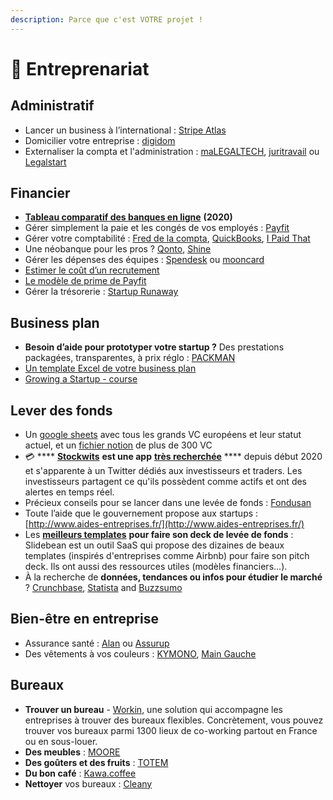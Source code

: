 ```yaml
---
description: Parce que c'est VOTRE projet !
---
```


# 👔 Entreprenariat

## A**dministratif**

* Lancer un business à l’international : [Stripe Atlas](https://stripe.com/atlas)
* Domicilier votre entreprise : [digidom](https://www.digidom.pro/)
* Externaliser la compta et l'administration : [maLEGALTECH](https://malegaltech.fr/), [juritravail](https://www.juritravail.com/creation-entreprise) ou [Legalstart](https://www.legalstart.fr/)

## F**inancier**

* [**Tableau comparatif des banques en ligne**](https://docs.google.com/spreadsheets/d/1Th7YoU8u9BBxrlIsI8nfBUODWzpHH5WzFlS57pP-oPw/view#gid=0) **(2020)**
* Gérer simplement la paie et les congés de vos employés : [Payfit](https://payfit.com/fr)
* Gérer votre comptabilité : [Fred de la compta](https://app.freddelacompta.com/), [QuickBooks](https://quickbooks.intuit.com/fr/), [I Paid That](https://ipaidthat.io/)&#x20;
* Une néobanque pour les pros ? [Qonto](https://qonto.eu/fr), [Shine](https://www.shine.fr/)
* Gérer les dépenses des équipes : [Spendesk](https://www.spendesk.com/fr/) ou [mooncard](https://www.mooncard.co/)
* [Estimer le coût d’un recrutement](http://bit.ly/2F2ml9w)&#x20;
* [Le modèle de prime de Payfit](http://bit.ly/2HUxLhc)
* Gérer la trésorerie : [Startup Runaway](https://startuprunway.io/)

## Business plan

* **Besoin d’aide pour prototyper votre startup ?** Des prestations packagées, transparentes, à prix réglo : [PACKMAN](http://www.packman.co/)
* [Un template Excel de votre business plan](http://bit.ly/2kpONvQ)
* [Growing a Startup - course](https://www.julian.com/guide/startup/intro)

## Lever des fonds

* Un [google sheets](https://docs.google.com/spreadsheets/d/1Z3cGCZuDRrHznW4AvC41CnirNd5PDSBEQ0gVm4Zt5P0/edit#gid=1721480720) avec tous les grands VC européens et leur statut actuel, et un [fichier notion](https://made-with-rove.notion.site/300-VC-List-42156c5a6c3c4ea9b28afcf112cb1f0a) de plus de 300 VC
* 💳 **** [**Stockwits**](https://stocktwits.com/) **est une app** [**très recherchée**](https://trends.google.fr/trends/explore?q=stockwits) **** depuis début 2020 et s'apparente à un Twitter dédiés aux investisseurs et traders. Les investisseurs partagent ce qu'ils possèdent comme actifs et ont des alertes en temps réel.
* Précieux conseils pour se lancer dans une levée de fonds :  [Fondusan](https://medium.com/fondusan)
* Toute l’aide que le gouvernement propose aux startups : [http://www.aides-entreprises.fr/](http://www.aides-entreprises.fr/)
* Les [**meilleurs templates**](https://slidebean.com/pitch-deck-design) **pour faire son deck de levée de fonds** : Slidebean est un outil SaaS qui propose des dizaines de beaux templates (inspirés d'entreprises comme Airbnb) pour faire son pitch deck. Ils ont aussi des ressources utiles (modèles financiers...).
* À la recherche de **données, tendances ou infos pour étudier le marché** ? [Crunchbase](https://www.crunchbase.com/), [Statista](https://www.statista.com/) and [Buzzsumo](http://buzzsumo.com/)

## Bien-être en entreprise

* Assurance santé : [Alan](https://alan.eu/) ou [Assurup](https://www.assurup.com/)
* Des vêtements à vos couleurs : [KYMONO](https://www.kymono.co/), [Main Gauche](https://main-gauche.com/)

## Bureaux

* **Trouver un bureau** - [Workin,](https://workin.space/) une solution qui accompagne les entreprises à trouver des bureaux flexibles. Concrètement, vous pouvez trouver vos bureaux parmi 1300 lieux de co-working partout en France ou en sous-louer.
* **Des meubles** : [MOORE](https://www.mooredesign.fr/)
* **Des goûters et des fruits** : [TOTEM](https://thetotem.co/)&#x20;
* **Du bon café** : [Kawa.coffee](https://kawa.coffee/)
* **Nettoyer** vos bureaux : [Cleany](https://www.cleany.fr/)
